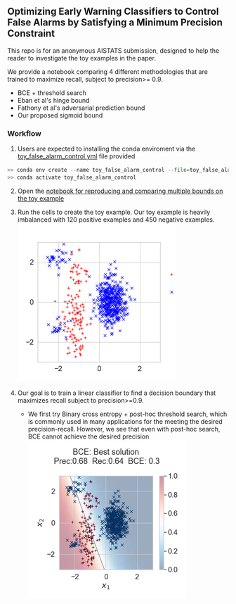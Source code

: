 
## Optimizing Early Warning Classifiers to Control False Alarms by Satisfying a Minimum Precision Constraint

This repo is for an anonymous AISTATS submission, designed to help the reader to investigate the toy examples in the paper. 

We provide a notebook comparing 4 different methodologies that are trained to maximize recall, subject to precision>= 0.9. 
* BCE + threshold search
* Eban et al's hinge bound
* Fathony et al's adversarial prediction bound
* Our proposed sigmoid bound

### Workflow

 1. Users are expected to installing the conda enviroment via the [toy_false_alarm_control.yml](toy_false_alarm_control.yml) file provided

```python
>> conda env create --name toy_false_alarm_control --file=toy_false_alarm_control.yml
>> conda activate toy_false_alarm_control
```

2. Open the [notebook for reproducing and comparing multiple bounds on the toy example](toy_example_comparing_BCE_Hinge_and_Sigmoid.ipynb) 

3. Run the cells to create the toy example. Our toy example is heavily imbalanced with 120 positive examples and 450 negative examples.
![](images/toy_example.png?raw=true)

 4. Our goal is to train a linear classifier to find a decision boundary that maximizes recall subject to precision>=0.9.

	 - We first try Binary cross entropy + post-hoc threshold search, which is commonly used in many applications for the meeting the desired precision-recall. However, we see that even with post-hoc search, BCE cannot achieve the desired precision
	 ![](images/BCE_plus_threshold_search_solution.png?raw=true)
 
